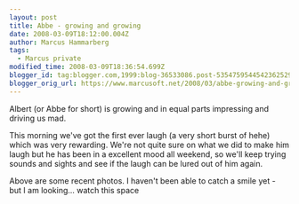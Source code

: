 ```yaml
---
layout: post
title: Abbe - growing and growing
date: 2008-03-09T18:12:00.004Z
author: Marcus Hammarberg
tags:
  - Marcus private
modified_time: 2008-03-09T18:36:54.699Z
blogger_id: tag:blogger.com,1999:blog-36533086.post-5354759544542362529
blogger_orig_url: https://www.marcusoft.net/2008/03/abbe-growing-and-growing.html
---
```


Albert (or Abbe for short) is growing and in equal parts impressing and driving us mad.

This morning we've got the first ever laugh (a very short burst of hehe) which was very rewarding. We're not quite sure on what we did to make him laugh but he has been in a excellent mood all weekend, so we'll keep trying sounds and sights and see if the laugh can be lured out of him again.

Above are some recent photos. I haven't been able to catch a smile yet - but I am looking... watch this space
